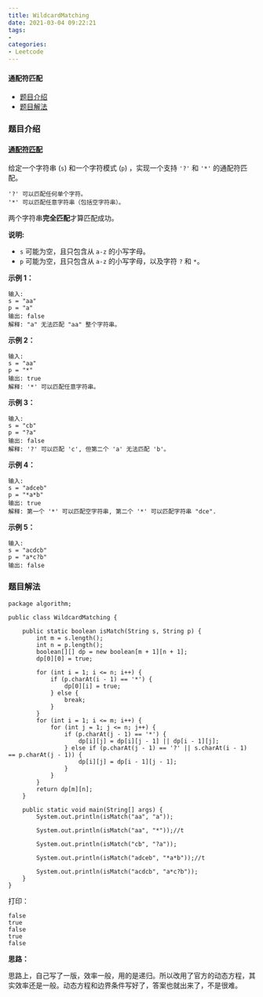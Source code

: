 ```yaml
---
title: WildcardMatching
date: 2021-03-04 09:22:21
tags:
- 
categories:
- Leetcode 
---
```




#### 通配符匹配

- [题目介绍](https://yangtzeshore.github.io/2021/03/04/WildcardMatching/#题目介绍)
- [题目解法](https://yangtzeshore.github.io/2021/03/04/WildcardMatching/#题目解法)

### 题目介绍

#### [通配符匹配](https://leetcode-cn.com/problems/wildcard-matching/)

给定一个字符串 (`s`) 和一个字符模式 (`p`) ，实现一个支持 `'?'` 和 `'*'` 的通配符匹配。

```
'?' 可以匹配任何单个字符。
'*' 可以匹配任意字符串（包括空字符串）。
```

两个字符串**完全匹配**才算匹配成功。

**说明:**

- `s` 可能为空，且只包含从 `a-z` 的小写字母。
- `p` 可能为空，且只包含从 `a-z` 的小写字母，以及字符 `?` 和 `*`。

**示例 1：**

```
输入:
s = "aa"
p = "a"
输出: false
解释: "a" 无法匹配 "aa" 整个字符串。
```

**示例 2：**

```
输入:
s = "aa"
p = "*"
输出: true
解释: '*' 可以匹配任意字符串。
```

**示例 3：**

```
输入:
s = "cb"
p = "?a"
输出: false
解释: '?' 可以匹配 'c', 但第二个 'a' 无法匹配 'b'。
```

**示例 4：**

```
输入:
s = "adceb"
p = "*a*b"
输出: true
解释: 第一个 '*' 可以匹配空字符串, 第二个 '*' 可以匹配字符串 "dce".
```

**示例 5：**

```
输入:
s = "acdcb"
p = "a*c?b"
输出: false
```

### 题目解法

```
package algorithm;

public class WildcardMatching {

    public static boolean isMatch(String s, String p) {
        int m = s.length();
        int n = p.length();
        boolean[][] dp = new boolean[m + 1][n + 1];
        dp[0][0] = true;

        for (int i = 1; i <= n; i++) {
            if (p.charAt(i - 1) == '*') {
                dp[0][i] = true;
            } else {
                break;
            }
        }
        for (int i = 1; i <= m; i++) {
            for (int j = 1; j <= n; j++) {
                if (p.charAt(j - 1) == '*') {
                    dp[i][j] = dp[i][j - 1] || dp[i - 1][j];
                } else if (p.charAt(j - 1) == '?' || s.charAt(i - 1) == p.charAt(j - 1)) {
                    dp[i][j] = dp[i - 1][j - 1];
                }
            }
        }
        return dp[m][n];
    }

    public static void main(String[] args) {
        System.out.println(isMatch("aa", "a"));

        System.out.println(isMatch("aa", "*"));//t

        System.out.println(isMatch("cb", "?a"));

        System.out.println(isMatch("adceb", "*a*b"));//t

        System.out.println(isMatch("acdcb", "a*c?b"));
    }
}
```

打印：

```
false
true
false
true
false
```

**思路：**

思路上，自己写了一版，效率一般，用的是递归。所以改用了官方的动态方程，其实效率还是一般。动态方程和边界条件写好了，答案也就出来了，不是很难。